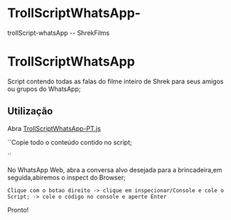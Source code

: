# TrollScriptWhatsApp-
trollScript-whatsApp -- ShrekFilms 


# TrollScriptWhatsApp  

Script contendo todas as falas do filme inteiro de Shrek para seus amigos ou grupos do WhatsApp;

## Utilização

Abra [TrollScriptWhatsApp-PT.js](https://github.com/CaioCunha10/TrollScriptWhatsApp-/blob/main/TrollScriptWhatsApp-PT.js)



``Copie todo o conteúdo contido no script;

``

No WhatsApp Web, abra a conversa alvo desejada para a brincadeira,em seguida,abiremos o inspect do Browser;

``Clique com o botao direito -> clique em inspecionar/Console e cole o Script; -> cole o código no console e aperte Enter``

Pronto!